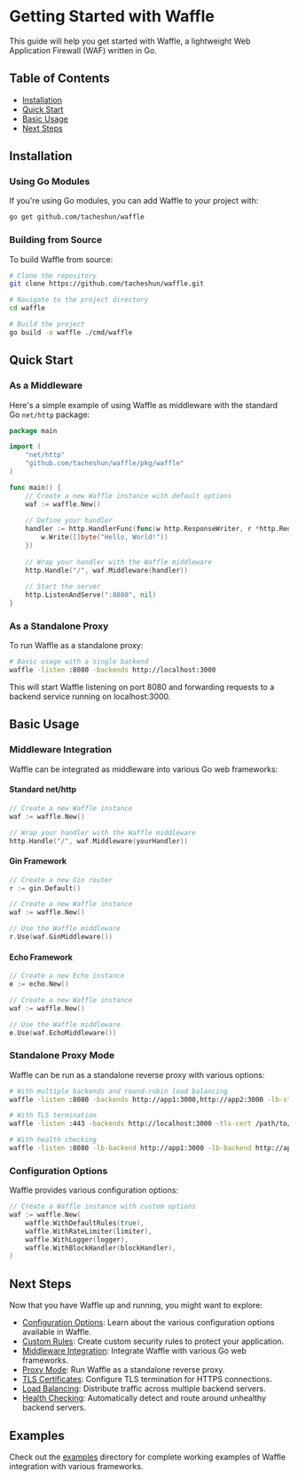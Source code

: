 # Getting Started with Waffle

This guide will help you get started with Waffle, a lightweight Web Application Firewall (WAF) written in Go.

## Table of Contents

- [Installation](#installation)
- [Quick Start](#quick-start)
- [Basic Usage](#basic-usage)
- [Next Steps](#next-steps)

## Installation

### Using Go Modules

If you're using Go modules, you can add Waffle to your project with:

```bash
go get github.com/tacheshun/waffle
```

### Building from Source

To build Waffle from source:

```bash
# Clone the repository
git clone https://github.com/tacheshun/waffle.git

# Navigate to the project directory
cd waffle

# Build the project
go build -o waffle ./cmd/waffle
```

## Quick Start

### As a Middleware

Here's a simple example of using Waffle as middleware with the standard Go `net/http` package:

```go
package main

import (
    "net/http"
    "github.com/tacheshun/waffle/pkg/waffle"
)

func main() {
    // Create a new Waffle instance with default options
    waf := waffle.New()
    
    // Define your handler
    handler := http.HandlerFunc(func(w http.ResponseWriter, r *http.Request) {
        w.Write([]byte("Hello, World!"))
    })
    
    // Wrap your handler with the Waffle middleware
    http.Handle("/", waf.Middleware(handler))
    
    // Start the server
    http.ListenAndServe(":8080", nil)
}
```

### As a Standalone Proxy

To run Waffle as a standalone proxy:

```bash
# Basic usage with a single backend
waffle -listen :8080 -backends http://localhost:3000
```

This will start Waffle listening on port 8080 and forwarding requests to a backend service running on localhost:3000.

## Basic Usage

### Middleware Integration

Waffle can be integrated as middleware into various Go web frameworks:

#### Standard net/http

```go
// Create a new Waffle instance
waf := waffle.New()

// Wrap your handler with the Waffle middleware
http.Handle("/", waf.Middleware(yourHandler))
```

#### Gin Framework

```go
// Create a new Gin router
r := gin.Default()

// Create a new Waffle instance
waf := waffle.New()

// Use the Waffle middleware
r.Use(waf.GinMiddleware())
```

#### Echo Framework

```go
// Create a new Echo instance
e := echo.New()

// Create a new Waffle instance
waf := waffle.New()

// Use the Waffle middleware
e.Use(waf.EchoMiddleware())
```

### Standalone Proxy Mode

Waffle can be run as a standalone reverse proxy with various options:

```bash
# With multiple backends and round-robin load balancing
waffle -listen :8080 -backends http://app1:3000,http://app2:3000 -lb-strategy round-robin

# With TLS termination
waffle -listen :443 -backends http://localhost:3000 -tls-cert /path/to/cert.pem -tls-key /path/to/key.pem

# With health checking
waffle -listen :8080 -lb-backend http://app1:3000 -lb-backend http://app2:3000 -health-check-path /health -health-check-interval 5s
```

### Configuration Options

Waffle provides various configuration options:

```go
// Create a Waffle instance with custom options
waf := waffle.New(
    waffle.WithDefaultRules(true),
    waffle.WithRateLimiter(limiter),
    waffle.WithLogger(logger),
    waffle.WithBlockHandler(blockHandler),
)
```

## Next Steps

Now that you have Waffle up and running, you might want to explore:

- [Configuration Options](configuration.md): Learn about the various configuration options available in Waffle.
- [Custom Rules](custom_rules.md): Create custom security rules to protect your application.
- [Middleware Integration](middleware.md): Integrate Waffle with various Go web frameworks.
- [Proxy Mode](proxy.md): Run Waffle as a standalone reverse proxy.
- [TLS Certificates](certificates.md): Configure TLS termination for HTTPS connections.
- [Load Balancing](load_balancing.md): Distribute traffic across multiple backend servers.
- [Health Checking](health_checking.md): Automatically detect and route around unhealthy backend servers.

## Examples

Check out the [examples](../examples/) directory for complete working examples of Waffle integration with various frameworks. 